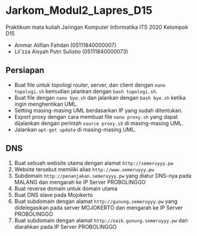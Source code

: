 # Jarkom_Modul2_Lapres_D15
Praktikum mata kuliah Jaringan Komputer Informatika ITS 2020 Kelompok D15
- Ammar Alifian Fahdan (05111840000007)
- Lii'zza Aisyah Putri Sulistio (05111840000073)

## Persiapan
- Buat file untuk topologi router, server, dan client dengan `nano topologi.sh` kemudian jalankan dengan `bash topologi.sh`.
- Buat file dengan `nano bye.sh` dan jalankan dengan `bash bye.sh` ketika ingin menghentikan UML.
- Setting masing-masing UML berdasarkan IP yang sudah ditentukan.
- Export proxy dengan cara membuat file `nano proxy.sh` yang dapat dijalankan dengan perintah `source proxy.sh` di masing-masing UML.
- Jalankan `apt-get update` di masing-masing UML.

## DNS
1. Buat sebuah website utama dengan alamat `http://semeruyyy.pw`
2. Website tersebut memiliki alias `http://www.semeruyyy.pw`
3. Subdomain `http://penanjakan.semeruyyy.pw` yang diatur DNS-nya pada MALANG dan mengarah ke IP Server PROBOLINGGO
4. Buat reverse domain untuk domain utama
5. Buat DNS slave pada Mojokerto
6. Buat subdomain dengan alamat `http://gunung.semeruyyy.pw` yang didelegasikan pada server MOJOKERTO dan mengarah ke IP Server PROBOLINGGO
7. Buat subdomain dengan alamat `http://naik.gunung.semeruyyy.pw` dan diarahkan pada IP Server PROBOLINGGO
